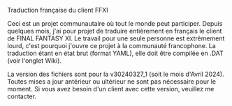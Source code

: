 Traduction française du client FFXI

Ceci est un projet communautaire où tout le monde peut participer. Depuis quelques mois, j'ai pour projet de traduire entièrement en français le client de FINAL FANTASY XI. Le travail pour une seule personne est extrêmement lourd, c'est pourquoi j'ouvre ce projet à la communauté francophone. La traduction étant en état brut (format YAML), elle doit être compilée en .DAT (voir l'onglet Wiki).

La version des fichiers sont pour la v30240327_1 (soit le mois d'Avril 2024). Toutes mises a jour antérieur ou ultérieur ne sont pas nécessaire pour le moment. Si vous avez besoin d'un client avec cette version, veuillez me contacter.
